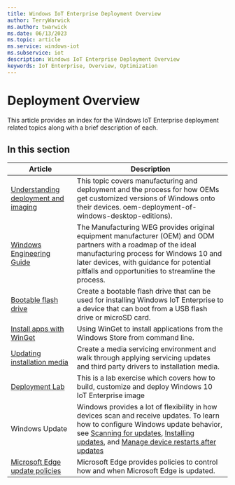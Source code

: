 ```yaml
---
title: Windows IoT Enterprise Deployment Overview
author: TerryWarwick
ms.author: twarwick
ms.date: 06/13/2023
ms.topic: article
ms.service: windows-iot
ms.subservice: iot
description: Windows IoT Enterprise Deployment Overview
keywords: IoT Enterprise, Overview, Optimization
---
```


# Deployment Overview

This article provides an index for the Windows IoT Enterprise deployment related topics along with a brief description of each.

## In this section

| Article | Description |
| ----- | ----------- |
| [Understanding deployment and imaging](/windows-hardware/manufacture/desktop/deployment-and-imaging-primer) | This topic covers manufacturing and deployment and the process for how OEMs get customized versions of Windows onto their devices. oem-deployment-of-windows-desktop-editions). |
| [Windows Engineering Guide](/windows-hardware/manufacture/desktop/manufacturing-windows-engineering-guide)| The Manufacturing WEG provides original equipment manufacturer (OEM) and ODM partners with a roadmap of the ideal manufacturing process for Windows 10 and later devices, with guidance for potential pitfalls and opportunities to streamline the process.|
| [Bootable flash drive](/windows-hardware/manufacture/desktop/iot-ent-create-a-basic-image#create-a-bootable-flash-drive) | Create a bootable flash drive that can be used for installing Windows IoT Enterprise to a device that can boot from a USB flash drive or microSD card. |
| [Install apps with WinGet](install-winget-windows-iot.md) | Using WinGet to install applications from the Windows Store from command line. |
| [Updating installation media](Media-Refresh.md) | Create a media servicing environment and walk through applying servicing updates and third party drivers to installation media. |
| [Deployment Lab](/windows-hardware/manufacture/desktop/iot-ent-overview)| This is a lab exercise which covers how to build, customize and deploy Windows 10 IoT Enterprise image |
| Windows Update | Windows provides a lot of flexibility in how devices scan and receive updates. To learn how to configure Windows update behavior, see [Scanning for updates](/windows/deployment/update/waas-wu-settings), [Installing updates](/windows/deployment/update/waas-wu-settings), and [Manage device restarts after updates](/windows/deployment/update/waas-restart) |
| [Microsoft Edge update policies](/deployedge/microsoft-edge-update-policies) | Microsoft Edge provides policies to control how and when Microsoft Edge is updated. |
